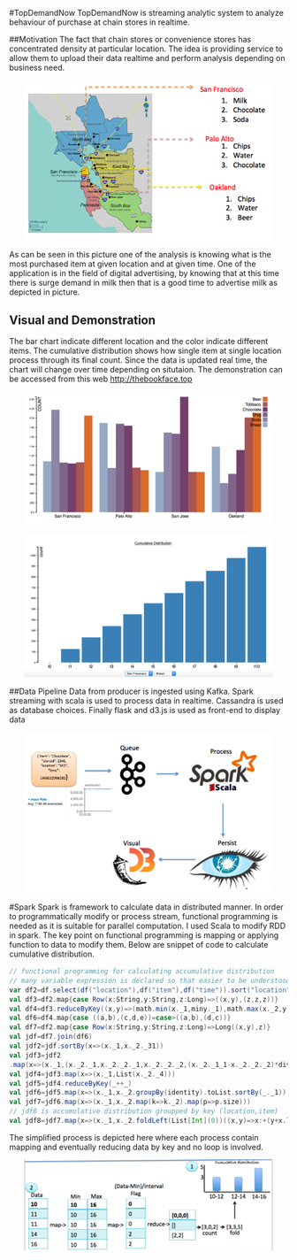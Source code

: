 #TopDemandNow
TopDemandNow is streaming analytic system to analyze behaviour of purchase at chain stores in realtime.

##Motivation
The fact that chain stores or convenience stores has concentrated density at particular location. The idea is providing service to allow them to upload their data realtime and perform analysis depending on business need. 
<p align="center">
  <img src="/images/map.png" width="450"/>
</p>

As can be seen in this picture one of the analysis is knowing what is the most purchased item at given location and at given time. One of the application is in the field of digital advertising, by knowing that at this time there is surge demand in milk then that is a good time to advertise milk as depicted in picture.

## Visual and Demonstration
The bar chart indicate different location and the color indicate different items. The cumulative distribution shows how single item at single location process through its final count. Since the data is updated real time, the chart will change over time depending on situtaion. The demonstration can be accessed from this web http://thebookface.top
<p align="center">
  <img src="/images/barchart.png" width="450"/>
</p>
<p align="center">
  <img src="/images/cumdis.png" width="450"/>
</p>
##Data Pipeline
Data from producer is ingested using Kafka. Spark streaming with scala is used to process data in realtime. Cassandra is used as database choices. Finally flask and d3.js is used as front-end to display data
<p align="center">
  <img src="/images/pipeline.png" width="450"/>
</p>

#Spark
Spark is framework to calculate data in distributed manner. In order to programmatically modify or process stream, functional programming is needed as it is suitable for parallel computation. I used Scala to modify RDD in spark. The key point on functional programming is mapping or applying function to data to modify them. Below are snippet of code to calculate cumulative distribution.   

```scala
// functional programming for calculating accumulative distribution
// many variable expression is declared so that easier to be understood
var df2=df.select(df("location"),df("item"),df("time")).sort("location","item","time")
val df3=df2.map{case Row(x:String,y:String,z:Long)=>((x,y),(z,z,z))}
val df4=df3.reduceByKey((x,y)=>(math.min(x._1,miny._1),math.max(x._2,y._2),x._3))
val df6=df4.map{case ((a,b),(c,d,e))=case>((a,b),(d,c))}
val df7=df2.map{case Row(x:String,y:String,z:Long)=>Long((x,y),z)}
val jdf=df7.join(df6)
val jdf2=jdf.sortBy(x=>(x._1,x._2._31))
val jdf3=jdf2
.map(x=>(x._1,(x._2._1,x._2._2._1,x._2._2._2,(x._2._1_1-x._2._2._2)*divi/(x._2._2._1-x._2._2._2))))
val jdf4=jdf3.map(x=>(x._1,List(x._2._4)))
val jdf5=jdf4.reduceByKey(_++_)
val jdf6=jdf5.map(x=>(x._1,x._2.groupBy(identity).toList.sortBy(_._1)))
val jdf7=jdf6.map(x=>(x._1,x._2.map(k=>k._2).map(p=>p.size))) 
// jdf8 is accumulative distribution groupped by key (location,item)
val jdf8=jdf7.map(x=>(x._1,x._2.foldLeft(List[Int](0))((x,y)=>x:+(y+x.last))))
```

The simplified process is depicted here where each process contain mapping and eventually reducing data by key and no loop is involved.
<p align="center">
  <img src="/images/funcprog2.png" width="450"/>
</p>

